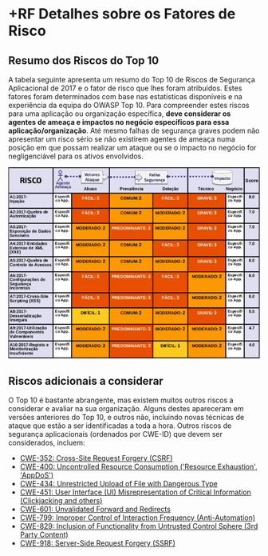 # +RF Detalhes sobre os Fatores de Risco

## Resumo dos Riscos do Top 10

A tabela seguinte apresenta um resumo do Top 10 de Riscos de Segurança
Aplicacional de 2017 e o fator de risco que lhes foram atribuídos. Estes fatores
foram determinados com base nas estatísticas disponíveis e na experiência da
equipa do OWASP Top 10. Para compreender estes riscos para uma aplicação ou
organização específica, **deve considerar os agentes de ameaça e impactos no
negócio específicos para essa aplicação/organização**. Até mesmo falhas de
segurança graves podem não apresentar um risco sério se não existirem agentes de
ameaça numa posição em que possam realizar um ataque ou se o impacto no negócio
for negligenciável para os ativos envolvidos.

![Risk Factor Table][0xc11]

## Riscos adicionais a considerar

O Top 10 é bastante abrangente, mas existem muitos outros riscos a considerar e
avaliar na sua organização. Alguns destes apareceram em versões anteriores do
Top 10, e outros não, incluindo novas técnicas de ataque que estão a ser
identificadas a toda a hora. Outros riscos de segurança aplicacionais (ordenados
por CWE-ID) que devem ser considerados, incluem:

* [CWE-352: Cross-Site Request Forgery (CSRF)][0xc12]
* [CWE-400: Uncontrolled Resource Consumption ('Resource Exhaustion',
  'AppDoS')][0xc13]
* [CWE-434: Unrestricted Upload of File with Dangerous Type][0xc14]
* [CWE-451: User Interface (UI) Misrepresentation of Critical Information
  (Clickjacking and others)][0xc15]
* [CWE-601: Unvalidated Forward and Redirects][0xc16]
* [CWE-799: Improper Control of Interaction Frequency (Anti-Automation)][0xc17]
* [CWE-829: Inclusion of Functionality from Untrusted Control Sphere (3rd Party
  Content)][0xc18]
* [CWE-918: Server-Side Request Forgery (SSRF)][0xc19]

[0xc11]: images/0xc1-risk-factor-table.png
[0xc12]: https://cwe.mitre.org/data/definitions/352.html
[0xc13]: https://cwe.mitre.org/data/definitions/400.html
[0xc14]: https://cwe.mitre.org/data/definitions/434.html
[0xc15]: https://cwe.mitre.org/data/definitions/451.html
[0xc16]: https://cwe.mitre.org/data/definitions/601.html
[0xc17]: https://cwe.mitre.org/data/definitions/799.html
[0xc18]: https://cwe.mitre.org/data/definitions/829.html
[0xc19]: https://cwe.mitre.org/data/definitions/918.html

